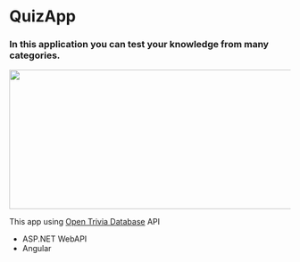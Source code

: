 # QuizApp
### In this application you can test your knowledge from many categories.

<img src="https://opentdb.com/images/logo.png" width="600" height="250" />

This app using [Open Trivia Database](https://opentdb.com) API

* ASP.NET WebAPI
* Angular
